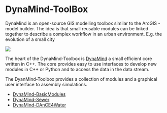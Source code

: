 DynaMind-ToolBox
================

DynaMind is an open-source GIS modelling toolbox similar to the ArcGIS - model builder. The idea is that small reusable modules can be linked together to describe a complex workflow in an urban environment. E.g. the evolution of a small city

<a href="http://htmlpreview.github.io/?https://github.com/christianurich/DynaMind-Analysis/blob/master/viewer/viewer.html"><img src="viewer.png" border="0"></a> 

The heart of the DynaMind-Toolbox is [DynaMind](https://github.com/iut-ibk/DynaMind) a small efficient core written in C++. The core provides easy to use interfaces to develop new modules in C++ or Python and to access the data in the data stream. 

The DyanMind-Toolbox provides a collection of modules and a graphical user interface to assembly simulations.

- [DynaMind-BasicModules](https://github.com/iut-ibk/DynaMind-BasicModules )
- [DynaMind-Sewer](https://github.com/iut-ibk/DynaMind-Sewer)
- [DynaMind-DAnCE4Water](https://github.com/christianurich/DynaMind-DAnCE4Water)


